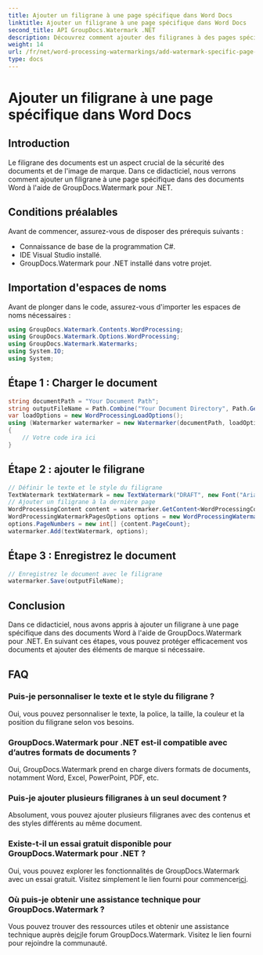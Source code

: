 ```yaml
---
title: Ajouter un filigrane à une page spécifique dans Word Docs
linktitle: Ajouter un filigrane à une page spécifique dans Word Docs
second_title: API GroupDocs.Watermark .NET
description: Découvrez comment ajouter des filigranes à des pages spécifiques dans des documents Word à l'aide de GroupDocs pour .NET. Protégez votre contenu sans effort.
weight: 14
url: /fr/net/word-processing-watermarkings/add-watermark-specific-page-word-docs/
type: docs
---
```

# Ajouter un filigrane à une page spécifique dans Word Docs

## Introduction
Le filigrane des documents est un aspect crucial de la sécurité des documents et de l'image de marque. Dans ce didacticiel, nous verrons comment ajouter un filigrane à une page spécifique dans des documents Word à l'aide de GroupDocs.Watermark pour .NET.
## Conditions préalables
Avant de commencer, assurez-vous de disposer des prérequis suivants :
- Connaissance de base de la programmation C#.
- IDE Visual Studio installé.
- GroupDocs.Watermark pour .NET installé dans votre projet.

## Importation d'espaces de noms
Avant de plonger dans le code, assurez-vous d'importer les espaces de noms nécessaires :
```csharp
using GroupDocs.Watermark.Contents.WordProcessing;
using GroupDocs.Watermark.Options.WordProcessing;
using GroupDocs.Watermark.Watermarks;
using System.IO;
using System;
```
## Étape 1 : Charger le document
```csharp
string documentPath = "Your Document Path";
string outputFileName = Path.Combine("Your Document Directory", Path.GetFileName(documentPath));
var loadOptions = new WordProcessingLoadOptions();
using (Watermarker watermarker = new Watermarker(documentPath, loadOptions))
{
    // Votre code ira ici
}
```
## Étape 2 : ajouter le filigrane
```csharp
// Définir le texte et le style du filigrane
TextWatermark textWatermark = new TextWatermark("DRAFT", new Font("Arial", 42));
// Ajouter un filigrane à la dernière page
WordProcessingContent content = watermarker.GetContent<WordProcessingContent>();
WordProcessingWatermarkPagesOptions options = new WordProcessingWatermarkPagesOptions();
options.PageNumbers = new int[] {content.PageCount};
watermarker.Add(textWatermark, options);
```
## Étape 3 : Enregistrez le document
```csharp
// Enregistrez le document avec le filigrane
watermarker.Save(outputFileName);
```

## Conclusion
Dans ce didacticiel, nous avons appris à ajouter un filigrane à une page spécifique dans des documents Word à l'aide de GroupDocs.Watermark pour .NET. En suivant ces étapes, vous pouvez protéger efficacement vos documents et ajouter des éléments de marque si nécessaire.
## FAQ
### Puis-je personnaliser le texte et le style du filigrane ?
Oui, vous pouvez personnaliser le texte, la police, la taille, la couleur et la position du filigrane selon vos besoins.
### GroupDocs.Watermark pour .NET est-il compatible avec d’autres formats de documents ?
Oui, GroupDocs.Watermark prend en charge divers formats de documents, notamment Word, Excel, PowerPoint, PDF, etc.
### Puis-je ajouter plusieurs filigranes à un seul document ?
Absolument, vous pouvez ajouter plusieurs filigranes avec des contenus et des styles différents au même document.
### Existe-t-il un essai gratuit disponible pour GroupDocs.Watermark pour .NET ?
 Oui, vous pouvez explorer les fonctionnalités de GroupDocs.Watermark avec un essai gratuit. Visitez simplement le lien fourni pour commencer[ici](https://releases.groupdocs.com/).
### Où puis-je obtenir une assistance technique pour GroupDocs.Watermark ?
 Vous pouvez trouver des ressources utiles et obtenir une assistance technique auprès de[ici](https://forum.groupdocs.com/c/watermark/19)le forum GroupDocs.Watermark. Visitez le lien fourni pour rejoindre la communauté.